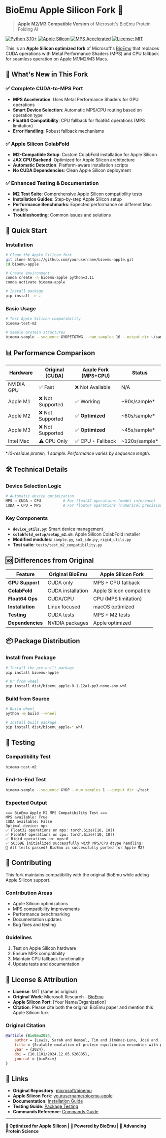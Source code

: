 # BioEmu Apple Silicon Fork 🍎

> **Apple M2/M3 Compatible Version** of Microsoft's BioEmu Protein Folding AI

[![Python 3.10+](https://img.shields.io/badge/Python-3.10+-blue.svg)](https://python.org/downloads)
[![Apple Silicon](https://img.shields.io/badge/Apple-Silicon-black.svg)](https://support.apple.com/en-us/HT211814)
[![MPS Accelerated](https://img.shields.io/badge/MPS-Accelerated-orange.svg)](https://developer.apple.com/metal/pytorch/)
[![License: MIT](https://img.shields.io/badge/License-MIT-yellow.svg)](https://opensource.org/licenses/MIT)

This is an **Apple Silicon optimized fork** of Microsoft's [BioEmu](https://github.com/microsoft/bioemu) that replaces CUDA operations with Metal Performance Shaders (MPS) and CPU fallback for seamless operation on Apple M1/M2/M3 Macs.

## 🎯 What's New in This Fork

### ✅ **Complete CUDA-to-MPS Port**
- **MPS Acceleration**: Uses Metal Performance Shaders for GPU operations
- **Smart Device Selection**: Automatic MPS/CPU routing based on operation type
- **Float64 Compatibility**: CPU fallback for float64 operations (MPS limitation)
- **Error Handling**: Robust fallback mechanisms

### ✅ **Apple Silicon ColabFold**
- **M2-Compatible Setup**: Custom ColabFold installation for Apple Silicon
- **JAX CPU Backend**: Optimized for Apple Silicon architecture
- **Automatic Detection**: Platform-aware installation scripts
- **No CUDA Dependencies**: Clean Apple Silicon deployment

### ✅ **Enhanced Testing & Documentation**
- **M2 Test Suite**: Comprehensive Apple Silicon compatibility tests
- **Installation Guides**: Step-by-step Apple Silicon setup
- **Performance Benchmarks**: Expected performance on different Mac models
- **Troubleshooting**: Common issues and solutions

## 🚀 Quick Start

### Installation
```bash
# Clone the Apple Silicon fork
git clone https://github.com/yourusername/bioemu-apple.git
cd bioemu-apple

# Create environment
conda create -n bioemu-apple python=3.11
conda activate bioemu-apple

# Install package
pip install -e .
```

### Basic Usage
```bash
# Test Apple Silicon compatibility
bioemu-test-m2

# Sample protein structures
bioemu-sample --sequence GYDPETGTWG --num_samples 10 --output_dir ~/samples
```

## 📊 Performance Comparison

| Hardware | Original (CUDA) | Apple Fork (MPS+CPU) | Status |
|----------|----------------|---------------------|--------|
| NVIDIA GPU | ✅ Fast | ❌ Not Available | N/A |
| Apple M1 | ❌ Not Supported | ✅ Working | ~90s/sample* |
| Apple M2 | ❌ Not Supported | ✅ **Optimized** | ~60s/sample* |
| Apple M3 | ❌ Not Supported | ✅ **Optimized** | ~45s/sample* |
| Intel Mac | ⚠️ CPU Only | ✅ CPU + Fallback | ~120s/sample* |

*_10-residue protein, 1 sample. Performance varies by sequence length._

## 🛠 Technical Details

### Device Selection Logic
```python
# Automatic device optimization
MPS → CUDA → CPU          # For float32 operations (model inference)
CUDA → CPU → MPS          # For float64 operations (numerical precision)
```

### Key Components
- **`device_utils.py`**: Smart device management
- **`colabfold_setup/setup_m2.sh`**: Apple Silicon ColabFold installer
- **Modified modules**: `sample.py`, `so3_sde.py`, `rigid_utils.py`
- **Test suite**: `tests/test_m2_compatibility.py`

## 🆚 Differences from Original

| Feature | Original BioEmu | Apple Silicon Fork |
|---------|----------------|-------------------|
| **GPU Support** | CUDA only | MPS + CPU fallback |
| **ColabFold** | CUDA installation | Apple Silicon compatible |
| **Float64 Ops** | CUDA/CPU | CPU (MPS limitation) |
| **Installation** | Linux focused | macOS optimized |
| **Testing** | CUDA tests | MPS + M2 tests |
| **Dependencies** | NVIDIA packages | Apple optimized |

## 📦 Package Distribution

### Install from Package
```bash
# Install the pre-built package
pip install bioemu-apple

# Or from wheel
pip install dist/bioemu_apple-0.1.12a1-py3-none-any.whl
```

### Build from Source
```bash
# Build wheel
python -m build --wheel

# Install built package
pip install dist/bioemu_apple-*.whl
```

## 🧪 Testing

### Compatibility Test
```bash
bioemu-test-m2
```

### End-to-End Test
```bash
bioemu-sample --sequence GYDP --num_samples 1 --output_dir ~/test
```

### Expected Output
```
=== BioEmu Apple M2 MPS Compatibility Test ===
MPS available: True
CUDA available: False
Optimal device: mps
✅ Float32 operations on mps: torch.Size([10, 10])
✅ Float64 operations on cpu: torch.Size([10, 10])
✅ Rigid operations on: mps:0
✅ SO3SDE initialized successfully with MPS/CPU dtype handling!
🎉 All tests passed! BioEmu is successfully ported for Apple M2!
```

## 🤝 Contributing

This fork maintains compatibility with the original BioEmu while adding Apple Silicon support. 

### Contribution Areas
- Apple Silicon optimizations
- MPS compatibility improvements  
- Performance benchmarking
- Documentation updates
- Bug fixes and testing

### Guidelines
1. Test on Apple Silicon hardware
2. Ensure MPS compatibility
3. Maintain CPU fallback functionality
4. Update tests and documentation

## 📄 License & Attribution

- **License**: MIT (same as original)
- **Original Work**: Microsoft Research - [BioEmu](https://github.com/microsoft/bioemu)
- **Apple Silicon Port**: [Your Name/Organization]
- **Citation**: Please cite both the original BioEmu paper and mention this Apple Silicon fork

### Original Citation
```bibtex
@article {BioEmu2024,
    author = {Lewis, Sarah and Hempel, Tim and Jiménez-Luna, José and ...},
    title = {Scalable emulation of protein equilibrium ensembles with generative deep learning},
    year = {2024},
    doi = {10.1101/2024.12.05.626885},
    journal = {bioRxiv}
}
```

## 🔗 Links

- **Original Repository**: [microsoft/bioemu](https://github.com/microsoft/bioemu)
- **Apple Silicon Fork**: [yourusername/bioemu-apple](https://github.com/yourusername/bioemu-apple)
- **Documentation**: [Installation Guide](.claude/INSTALL_APPLE.md)
- **Testing Guide**: [Package Testing](.claude/PACKAGE_TEST.md)
- **Commands Reference**: [Commands Guide](.claude/COMMANDS.md)

---

**🍎 Optimized for Apple Silicon | 🔬 Powered by BioEmu | 🧬 Advancing Protein Science**